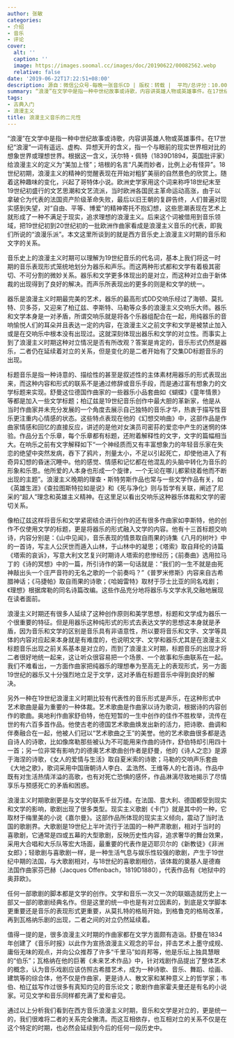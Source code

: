 ```yaml
---
author: 张敏
categories:
- 介绍
- 音乐
- 评论
cover:
  alt: ''
  caption: ''
  image: https://images.soomal.cc/images/doc/20190622/00082562.webp
  relative: false
date: '2019-06-22T17:22:51+08:00'
description: 源自：微信公众号-每晚一张音乐CD | 版权：转载 |  平均/总评分：10.00/20
summary: “浪漫”在文学中是指一种中世纪故事或诗歌，内容讲英雄人物或英雄事件。在17世纪“浪漫”一词有遥远、虚构、异想天开的含义，指一个与眼前的现实世界相对比的想象世界或理想世界。根据这一含义，沃尔特・佩特给浪漫主义的定义为“美加上怪”……
tags:
- 古典入门
- 浪漫主义
title: 浪漫主义音乐的二元性
---
```


“浪漫”在文学中是指一种中世纪故事或诗歌，内容讲英雄人物或英雄事件。在17世纪“浪漫”一词有遥远、虚构、异想天开的含义，指一个与眼前的现实世界相对比的想象世界或理想世界。根据这一含义，沃尔特・佩特（1839D1894，英国批评家）给浪漫主义的定义为“美加上怪”；培根的名言“凡美而妙者，比例上必有怪异”。18世纪初期，浪漫主义的精神的觉醒表现在开始对粗犷美丽的自然景色的欣赏上。随着这种趣味的变化，兴起了哥特体小说。欧洲史学家用这个词来称呼18世纪末至19世纪初盛行的文艺思潮和文艺流派，当时欧洲各国民主革命运动高涨，由于以拿破仑为代表的法国资产阶级革命失败，最后以旧王朝的复辟告终，人们普遍对现实感到失望，对“自由、平等、博爱”的精神寄托不抱幻想，这些思潮表现在艺术上就形成了一种不满足于现实，追求理想的浪漫主义。后来这个词被借用到音乐领域，把19世纪初到20世纪初的一批欧洲作曲家看成是浪漫主义音乐的代表，即我们所说的“浪漫乐派”。本文这里所谈到的就是西方音乐史上浪漫主义时期的音乐和文字的关系。

音乐史上的浪漫主义时期可以理解为19世纪音乐的代名词，基本上我们将这一时期的音乐表现形式笼统地划分为器乐和声乐。而这两种形式都和文学有着极其密切、不可分割的微妙关系。器乐和文学更多体现出的是对立，而这种对立由于新体裁的出现得到了良好的解决。而声乐所表现出的更多的则是和文学的统一。

器乐是浪漫主义时期最完美的艺术，器乐的最高形式DD交响乐经过了海顿、莫扎特、贝多芬，又迎来了柏辽兹、李斯特、马勒等众多的浪漫主义交响乐大师。器乐和文学本身是一对矛盾，所谓交响乐就是将各个乐器组配合在一起，用纯器乐的音响愉悦人们的耳朵并且表达一定的内容，在浪漫主义之前文字和文学是被禁止加入或是在交响乐中根本没有出现过。这就深刻体现出器乐和文学的对立性。而事实上到了浪漫主义时期这种对立情况是否有所改观？答案是肯定的，音乐形式仍然是器乐，二者仍在延续着对立的关系，但是变化的是二者开始有了交集DD标题音乐的出现。

标题音乐是指一种诗意的、描绘性的甚至是叙述性的主体素材用器乐的形式表现出来，而这种内容和形式的联系不是通过修辞或音乐手段，而是通过富有想象力的文学标题来实现。舒曼这位德国作曲家的一些器乐小品套曲如《蝴蝶》《童年情景》等都是加入一些文学标题；柏辽兹是19世纪音乐创作中最大胆的革新家，他是从当时作曲家并未充分发展的一个角度去展示自己独特的音乐才华，热衷于描写性音乐更注重内心情感的状态。这些特点表现在他的《幻想交响曲》中，这部作品是作曲家情感和回忆的直接反应，讲述的是他对女演员司密荪的爱恋中产生的迷惘的体验。作品分五个乐章，每个乐章都有标题，还附着解释性的文字，文字的篇幅相当大。在响乐之前有文字解释如下“一个神经质而又有丰富想象力的年轻音乐家在失恋的绝望中突然发病，吞下了鸦片，剂量太小，不足以引起死亡，却使他进入了有奇异幻想的昏迷沉睡中。他的感觉、情感和记忆都在他混乱的头脑中转化为音乐的形象和乐思。他所爱的人本身也形成一个旋律，一个无论在哪儿都萦绕着他而不断出现的主题”。浪漫主义晚期的理查・斯特劳斯作品也常与一些文学作品有关，如《英雄生涯》《查拉图斯特拉如是说》和《死与净化》则与哲学有关联，阐述了尼采的“超人”理念和英雄主义精神。在这里足以看出交响乐这种器乐体裁和文学的密切关系。

像柏辽兹这样将音乐和文学紧密结合进行创作的还有很多作曲家如李斯特，他的创作不仅使用文学的标题，更是将器乐的形式融入文学的内容。他有十三首标题交响诗，内容分别是：《山中见闻》，音乐表现的情景取自雨果的诗集《八月的树叶》中的一首诗，写主人公厌世而遁入山林，于山林中的凝思；《塔索》取自拜伦的诗篇《塔索的哀诉》，写意大利文艺复兴时期诗人塔索的悲惨经历；《前奏曲》选用拉马丁的《诗的冥想》中的一篇，所引诗作的第一句话就是：“我们的一生不就是由死神敲出头一个庄严音符的无名之歌的一个前奏吗？”《普罗米修斯》内容来自古希腊神话；《马捷帕》取自雨果的诗歌；《哈姆雷特》取材于莎士比亚的同名戏剧；《理想》根据席勒的同名诗篇改编。这些作品充分地将器乐与文学水乳交融地展现在读者面前。

浪漫主义时期还有很多人延续了这种创作原则和美学思想，标题和文学成为器乐一个很重要的特征。但是用器乐这种纯形式的形式去表达文学的思想这本身就是矛盾，因为音乐和文学的区别是音乐具有非语意性，所以要将音乐和文字、文学等具体的内容对应起来本身就是有难度的，也说明文字、文学和器乐尤其是在浪漫主义标题音乐出现之前关系基本是对立的，而到了浪漫主义时期，标题音乐的出现才将二者很好地统一起来，这让听众很容易把一个场景、一个故事和乐曲联系在一起。我们不难看出，一方面作曲家把纯器乐的理想奉为至高无上的表现形式，另一方面19世纪的器乐又十分强烈地立足于文学，这对矛盾在标题音乐中得到良好的解决。

另外一种在19世纪浪漫主义时期比较有代表性的音乐形式是声乐，在这种形式中艺术歌曲是最为重要的一种体裁。艺术歌曲是作曲家以诗为歌词，根据诗的内容创作的歌曲。奥地利作曲家舒伯特，他在短暂的一生中创作的佳作不胜枚举，流传在世的有六百多首作品。他使古老的德国艺术歌曲焕发出新的活力，把诗歌、曲调和伴奏融合在一起，他被人们冠以“艺术歌曲之王”的美誉。他的艺术歌曲很多都是选自诗人的诗歌，比如像席勒那些被认为不可能用来作曲的诗作，舒伯特却引用四十一首；另一位非常有影响力的德奥艺术歌曲创作者是舒曼，他的《诗人之恋》是源于海涅的诗歌，《女人的爱情与生活》取自夏米索的诗歌；马勒的交响声乐套曲《大地之歌》，歌词采用中国唐朝诗人李白、孟浩然、王维等人的七首诗。作品中既有对生活热情洋溢的高歌，也有对死亡恐惧的感怀，作品淋漓尽致地揭示了尽情享乐与预感死亡的矛盾和困惑。

浪漫主义时期歌剧更是与文学的联系千丝万缕。在法国、意大利、德国都受到现实和文学的影响，歌剧出现了很多类型。现实主义歌剧《卡门》就是其中的一种，它取材于梅里美的小说《嘉尔曼》。这部作品所体现的现实主义倾向，震动了当时法国的歌剧界。大歌剧是19世纪上半叶流行于法国的一种严肃歌剧，相对于当时的喜歌剧，它通常是四或五幕的大型歌剧，反映历史性内容，追求奢华的舞台效果，采用大合唱和大乐队等宏大场面，最重要的代表作是迈耶贝尔的《新教徒》《非洲女郎》；轻歌剧与喜歌剧一样，是一种生活气息与娱乐性较强的歌剧，产生于19世纪中期的法国，与大歌剧相对，与18世纪的喜歌剧相仿，该体裁的奠基人是德裔法国作曲家芬巴赫（Jacques Offenbach，1819D1880），代表作品有《地狱中的奥菲欧》。

任何一部歌剧的脚本都是文学的创作。文学和音乐一次又一次的联姻造就历史上一部又一部的歌剧经典名作。但是这里的统一中也是有对立因素的，到底是文学脚本更重要还是音乐的表现形式更重要，从莫扎特的格局开始，到格鲁克的格局改革，再到瓦格纳乐剧的出现，二者之间的对立仍然延续着。

值得一提的是，很多浪漫主义时期的作曲家都在文学方面颇有造诣。舒曼在1834年创建了《音乐时报》以此作为宣扬浪漫主义观念的平台，抨击艺术上墨守成规、庸俗无味的观点，并向公众推荐了许多“千里马”如肖邦等，他是乐坛上独具慧眼的“伯乐”；瓦格纳在他的巨著《未来艺术作品》中，针对戏剧作品提出了整体艺术的概念，认为音乐戏剧应该仿照古希腊艺术，成为一种诗歌、音乐、舞蹈、绘画、建筑等的综合体，他不仅是作曲家，更是诗人、散文家和某种意义上的哲学家；韦伯、柏辽兹写作过很多有真知灼见的音乐论文；歌剧作曲家霍夫曼还是有名的小说家。可见文学和音乐同样都充满了爱和睿见。

通过以上分析我们看到在西方音乐浪漫主义时期，音乐和文学是对立的，更是统一的，我们很难将二者的关系完全撇清。而这互相依存，也互相对立的关系不仅是在这个特定的时期，也必然会延续到今后的任何一段历史中。